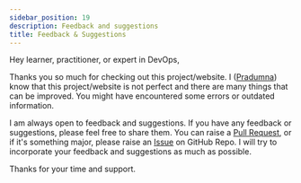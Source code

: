 ```yaml
---
sidebar_position: 19
description: Feedback and suggestions
title: Feedback & Suggestions
---
```


Hey learner, practitioner, or expert in DevOps,

Thanks you so much for checking out this project/website. I ([Pradumna](https://x.com/pradumna_Saraf)) know that this project/website is not perfect and there are many things that can be improved. You might have encountered some errors or outdated information. 

I am always open to feedback and suggestions. If you have any feedback or suggestions, please feel free to share them. You can raise a [Pull Request](https://github.com/Pradumnasaraf/DevOps), or if it's something major, please raise an [Issue](https://github.com/Pradumnasaraf/DevOps/issues/new/choose) on GitHub Repo. I will try to incorporate your feedback and suggestions as much as possible.

Thanks for your time and support.